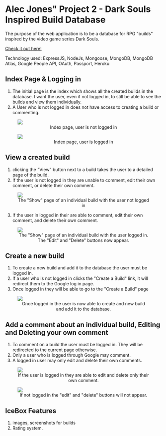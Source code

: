 # Alec Jones" Project 2 - Dark Souls Inspired Build Database

The purpose of the web application is to be a database for RPG "builds" inspired by the video game series Dark Souls.

[Check it out here!](https://project-2-dark-souls-builds.herokuapp.com/builds)

Technology used: ExpressJS, NodeJs, Mongoose, MongoDB, MongoDB Atlas, Google People API, OAuth, Passport, Heroku

## Index Page & Logging in
1. The initial page is the index which shows all the created builds in the database. I want the user, even if not logged in, to still be able to see the builds and view them individually.
2. A User who is not logged in does not have access to creating a build or commenting.
<figure>
<img src="https://i.imgur.com/4az9NNG.png?1">
<figcaption align="center">
Index page, user is not logged in
</figcaption>
</figure>

<figure>
<img src="https://i.imgur.com/0Ta2mUg.png?1">
<figcaption align="center">
Index page, user is logged in
</figcaption>
</figure>

## View a created build
1. clicking the "View" button next to a build takes the user to a detailed page of the build.
2. If the user is not logged in they are unable to comment, edit their own comment, or delete their own comment.
<figure>
<img src="https://i.imgur.com/uOPc3Av.png?1">
<figcaption align="center">
The "Show" page of an individual build with the user not logged in
</figcaption>
</figure>

3. If the user in logged in their are able to comment, edit their own comment, and delete their own comment.

<figure>
<img src="https://i.imgur.com/wjCLOtX.png?1">
<figcaption align="center">
The "Show" page of an individual build with the user logged in. The "Edit" and "Delete" buttons now appear.
</figcaption>
</figure>

## Create a new build
1. To create a new build and add it to the database the user must be logged in.
2. If a user who is not logged in clicks the "Create a Build" link, it will redirect them to the Google log in page.
3. Once logged in they will be able to go to the "Create a Build" page

<figure>
<img src="https://i.imgur.com/N5RySDe.png?1">
<figcaption align="center">
Once logged in the user is now able to create and new build and add it to the database.
</figcaption>
</figure>

## Add a comment about an individual build, Editing and Deleting your own comment
1. To comment on a build the user must be logged in. They will be redirected to the current page otherwise.
2. Only a user who is logged through Google may comment.
3. A logged in user may only edit and delete their own comments.

<figure>
<img src="https://i.imgur.com/yZ8y6iD.png?1">
<figcaption align="center">
If the user is logged in they are able to edit and delete only their own comment.
</figcaption>
</figure>

<figure>
<img src="https://i.imgur.com/da2Kka2.png?1">
<figcaption align="center">
If not logged in the "edit" and "delete" buttons will not appear.
</figcaption>
</figure>

## IceBox Features
1. images, screenshots for builds
2. Rating system. 
